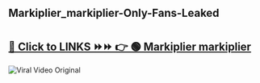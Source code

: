 
 ## Markiplier_markiplier-Only-Fans-Leaked

# <h2><a href="https://clipsfans.com/Markiplier_markiplier&ref=git">🔗 Click to LINKS ⏩⏩ 👉 🟢 Markiplier markiplier </a></h2>

<a href="https://clipsfans.com/Markiplier_markiplier&ref=git" rel="nofollow" data-target="animated-image.originalLink"><img src="https://i.ibb.co.com/xMMVF88/686577567.gif" alt="Viral Video Original" style="max-width: 100%; display: inline-block;" data-target="animated-image.originalImage"></a>
